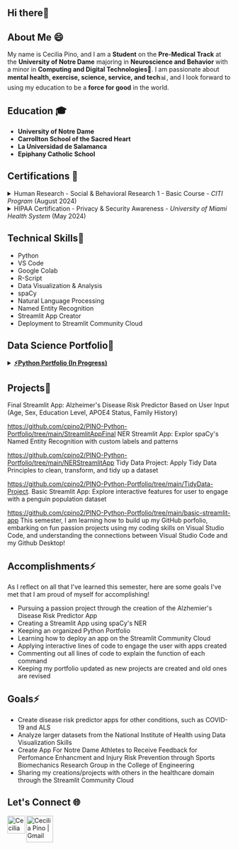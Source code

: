 ## Hi there👋

<!--
**cpino2/cpino2** is a ✨ _special_ ✨ repository because its `README.md` (this file) appears on your GitHub profile.

Here are some ideas to get you started:

- 🔭 I’m currently working on ...
- 🌱 I’m currently learning ...
- 👯 I’m looking to collaborate on ...
- 🤔 I’m looking for help with ...
- 💬 Ask me about ...
- 📫 How to reach me: ..
- 😄 Pronouns: ...
- ⚡ Fun fact: ...
-->

## About Me 😄
My name is Cecilia Pino, and I am a **Student** on the **Pre-Medical Track** at the **University of Notre Dame** majoring in **Neuroscience and Behavior** with a minor in **Computing and Digital Technologies**🏰. I am passionate about **mental health, exercise, science, service, and tech**📊, and I look forward to using my education to be a **force for good** in the world.

## Education 🎓
- **University of Notre Dame**
- **Carrollton School of the Sacred Heart**
- **La Universidad de Salamanca**
- **Epiphany Catholic School**

## Certifications 📜
<details><summary>
Human Research - Social & Behavioral Research 1 - Basic Course - <em>CITI Program</em> (August 2024)
</summary></details>
<details><summary>
HIPAA Certification - Privacy & Security Awareness - <em>University of Miami Health System</em> (May 2024)
</summary></details>

## Technical Skills🤔
- Python
- VS Code
- Google Colab
- R-Script
- Data Visualization & Analysis
- spaCy
- Natural Language Processing
- Named Entity Recognition
- Streamlit App Creator
- Deployment to Streamlit Community Cloud

## Data Science Portfolio🚀
<details><summary>
<a href='https://github.com/cpino2/PINO-Python-Portfolio'><strong>⚡Python Portfolio (In Progress)</strong></a>
</summary>
<br>
<strong>Skills</strong>
</details>

## Projects🌱
Final Streamlit App: Alzheimer's Disease Risk Predictor Based on User Input (Age, Sex, Education Level, APOE4 Status, Family History)

https://github.com/cpino2/PINO-Python-Portfolio/tree/main/StreamlitAppFinal
NER Streamlit App: Explor spaCy's Named Entity Recognition with custom labels and patterns

https://github.com/cpino2/PINO-Python-Portfolio/tree/main/NERStreamlitApp
Tidy Data Project: Apply Tidy Data Principles to clean, transform, and tidy up a dataset

https://github.com/cpino2/PINO-Python-Portfolio/tree/main/TidyData-Project.
Basic Streamlit App: Explore interactive features for user to engage with a penguin population dataset

https://github.com/cpino2/PINO-Python-Portfolio/tree/main/basic-streamlit-app
This semester, I am learning how to build up my GitHub porfolio, embarking on fun passion projects using my coding skills on Visual Studio Code, and understanding the connections between Visual Studio Code and my Github Desktop!

## Accomplishments⚡
As I reflect on all that I've learned this semester, here are some goals I've met that I am proud of myself for accomplishing! 
- Pursuing a passion project through the creation of the Alzhemier's Disease Risk Predictor App
- Creating a Streamlit App using spaCy's NER
- Keeping an organized Python Portfolio
- Learning how to deploy an app on the Streamlit Community Cloud
- Applying interactive lines of code to engage the user with apps created
- Commenting out all lines of code to explain the function of each command
- Keeping my portfolio updated as new projects are created and old ones are revised

## Goals⚡
- Create disease risk predictor apps for other conditions, such as COVID-19 and ALS
- Analyze larger datasets from the National Institute of Health using Data Visualization Skills
- Create App For Notre Dame Athletes to Receive Feedback for Perfomance Enhancment and Injury Risk Prevention through Sports Biomechanics Research Group in the College of Engineering
- Sharing my creations/projects with others in the healthcare domain through the Streamlit Community Cloud

## Let's Connect 🌐
<a href="https://www.linkedin.com/in/cecilia-pino-004846289/">
  <img align="left" alt="Cecilia Pino | LinkedIN" width="40px" src="assets/linkedin.png"/>
</a>
<a href="mailto:cpino2@nd.edu">
  <img align="left" alt="Cecilia Pino | Gmail" width="60px" src="assets/gmail.png"/>
</a>
